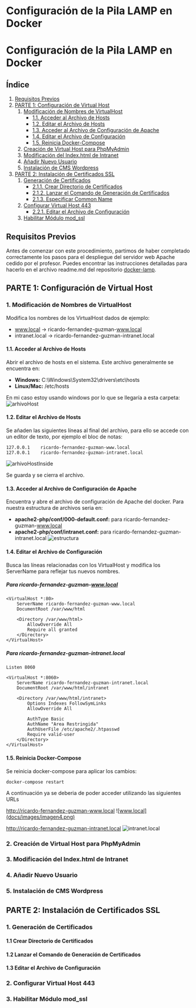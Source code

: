 # Configuración de la Pila LAMP en Docker

# Configuración de la Pila LAMP en Docker

## Índice

1. [Requisitos Previos](#requisitos-previos)
2. [PARTE 1: Configuración de Virtual Host](#parte-1-configuración-de-virtual-host)
    1. [Modificación de Nombres de VirtualHost](#1-modificación-de-nombres-de-virtualhost)
        - [1.1. Acceder al Archivo de Hosts](#11-acceder-al-archivo-de-hosts)
        - [1.2. Editar el Archivo de Hosts](#12-editar-el-archivo-de-hosts)
        - [1.3. Acceder al Archivo de Configuración de Apache](#13-acceder-al-archivo-de-configuración-de-apache)
        - [1.4. Editar el Archivo de Configuración](#14-editar-el-archivo-de-configuración)
        - [1.5. Reinicia Docker-Compose](#15-reinicia-docker-compose)
    2. [Creación de Virtual Host para PhpMyAdmin](#2-creación-de-virtual-host-para-phpmyadmin)
    3. [Modificación del Index.html de Intranet](#3-modificación-del-indexhtml-de-intranet)
    4. [Añadir Nuevo Usuario](#4-añadir-nuevo-usuario)
    5. [Instalación de CMS Wordpress](#5-instalación-de-cms-wordpress)
3. [PARTE 2: Instalación de Certificados SSL](#parte-2-instalación-de-certificados-ssl)
    1. [Generación de Certificados](#1-generación-de-certificados)
        - [2.1.1. Crear Directorio de Certificados](#11-crear-directorio-de-certificados)
        - [2.1.2. Lanzar el Comando de Generación de Certificados](#12-lanzar-el-comando-de-generación-de-certificados)
        - [2.1.3. Especificar Common Name](#13-especificar-common-name)
    2. [Configurar Virtual Host 443](#2-configurar-virtual-host-443)
        - [2.2.1. Editar el Archivo de Configuración](#22-editar-el-archivo-de-configuración)
    3. [Habilitar Módulo mod_ssl](#3-habilitar-módulo-mod_ssl)

## Requisitos Previos

Antes de comenzar con este procedimiento, partimos de haber completado correctamente los pasos para el despliegue del servidor web Apache cedido por el profesor. Puedes encontrar las instrucciones detalladas para hacerlo en el archivo readme.md del repositorio [docker-lamp](https://github.com/antonio-gabriel-gonzalez-casado/docker-lamp/).

## PARTE 1: Configuración de Virtual Host

### 1. Modificación de Nombres de VirtualHost

Modifica los nombres de los VirtualHost dados de ejemplo:

- www.local -> ricardo-fernandez-guzman-www.local
- intranet.local -> ricardo-fernandez-guzman-intranet.local

#### 1.1. Acceder al Archivo de Hosts

Abrir el archivo de hosts en el sistema. Este archivo generalmente se encuentra en:

- **Windows:** C:\Windows\System32\drivers\etc\hosts
- **Linux/Mac:** /etc/hosts

En mi caso estoy usando windows por lo que se llegaría a esta carpeta:
![arhivoHost](docs/images/imagen1.png)

#### 1.2. Editar el Archivo de Hosts

Se añaden las siguientes líneas al final del archivo, para ello se accede con un editor de texto, por ejemplo el bloc de notas:

```
127.0.0.1    ricardo-fernandez-guzman-www.local
127.0.0.1    ricardo-fernandez-guzman-intranet.local
```
![arhivoHostInside](docs/images/imagen2.png)

Se guarda y se cierra el archivo.

#### 1.3. Acceder al Archivo de Configuración de Apache

Encuentra y abre el archivo de configuración de Apache del docker. Para nuestra estructura de archivos seria en:

- **apache2-php/conf/000-default.conf:** para ricardo-fernandez-guzman-www.local
- **apache2-php/conf/intranet.conf:** para ricardo-fernandez-guzman-intranet.local
![estructura](docs/images/imagen3.png)

#### 1.4. Editar el Archivo de Configuración

Busca las líneas relacionadas con los VirtualHost y modifica los ServerName para reflejar tus nuevos nombres.

##### Para ricardo-fernandez-guzman-www.local

```
<VirtualHost *:80>
    ServerName ricardo-fernandez-guzman-www.local
    DocumentRoot /var/www/html

    <Directory /var/www/html>
        AllowOverride All
        Require all granted
    </Directory>
</VirtualHost>
```
##### Para ricardo-fernandez-guzman-intranet.local
```
Listen 8060

<VirtualHost *:8060>
    ServerName ricardo-fernandez-guzman-intranet.local
    DocumentRoot /var/www/html/intranet

    <Directory /var/www/html/intranet>
        Options Indexes FollowSymLinks
        AllowOverride All

        AuthType Basic
        AuthName "Area Restringida"
        AuthUserFile /etc/apache2/.htpasswd
        Require valid-user
    </Directory>
</VirtualHost>
```

#### 1.5. Reinicia Docker-Compose
Se reinicia docker-compose para aplicar los cambios:
```
docker-compose restart
```
A continuación ya se deberia de poder acceder utilizando las siguientes URLs

http://ricardo-fernandez-guzman-www.local
![www.local](docs/images/imagen4.png)

http://ricardo-fernandez-guzman-intranet.local
![intranet.local](docs/images/imagen5.png)

### 2. Creación de Virtual Host para PhpMyAdmin

### 3. Modificación del Index.html de Intranet

### 4. Añadir Nuevo Usuario

### 5. Instalación de CMS Wordpress

## PARTE 2: Instalación de Certificados SSL

### 1. Generación de Certificados

#### 1.1 Crear Directorio de Certificados
#### 1.2 Lanzar el Comando de Generación de Certificados
#### 1.3 Editar el Archivo de Configuración

### 2. Configurar Virtual Host 443

### 3. Habilitar Módulo mod_ssl